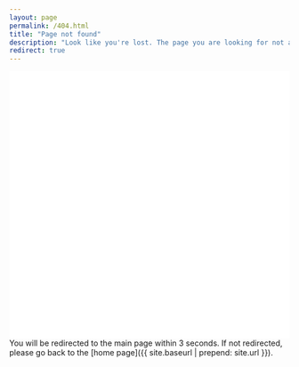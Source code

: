 ```yaml
---
layout: page
permalink: /404.html
title: "Page not found"
description: "Look like you're lost. The page you are looking for not avaible!"
redirect: true
---
```

<style>
  .page_404 {
    padding: 40px 0;
    background: #fff;
    font-family: 'Arvo', serif;
  }

  .page_404 img {
    width: 100%;
  }

  .four_zero_four_bg {
    background-image: ur[](https://cdn.dribbble.com/users/285475/screenshots/2083086/dribbble_1.gif);
    height: 400px;
    background-position: center;
  }

  .four_zero_four_bg h1 {
    font-size: 80px;
  }

  .four_zero_four_bg h3 {
    font-size: 80px;
  }

  .link_404 {
    color: #fff !important;
    padding: 10px 20px;
    background: #39ac31;
    margin: 20px 0;
    display: inline-block;
  }

  .contant_box_404 {
    margin-top: -50px;
  }
</style>

<section class="page_404">
  <div class="container">
    <div class="row">
      <div class="col-sm-12">
        <div class="col-sm-10 col-sm-offset-1 text-center">
          <div class="four_zero_four_bg">
          </div>
        </div>
      </div>
    </div>
  </div>
</section>
You will be redirected to the main page within 3 seconds. If not redirected, please go back to the [home page]({{ site.baseurl | prepend: site.url }}).

